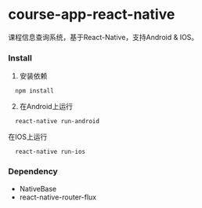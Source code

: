 # course-app-react-native
课程信息查询系统，基于React-Native，支持Android & IOS。

### Install
1. 安装依赖
```
  npm install
```
2. 在Android上运行
```
  react-native run-android
```
  在IOS上运行
```
  react-native run-ios
```

### Dependency
- NativeBase
- react-native-router-flux
